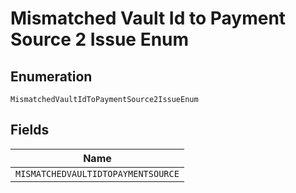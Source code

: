 
# Mismatched Vault Id to Payment Source 2 Issue Enum

## Enumeration

`MismatchedVaultIdToPaymentSource2IssueEnum`

## Fields

| Name |
|  --- |
| `MISMATCHEDVAULTIDTOPAYMENTSOURCE` |

